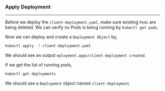 ### Apply Deployment

---

Before we deploy the `client-deployment.yaml`, make sure existing `Pods` are being deleted. We can verify no Pods is being running by `kubectl get pods`.

Now we can deploy and create a `Deployment Object` by,

```bash
kubectl apply -f client-deployment.yaml
```

We should see an output `eployment.apps/client-deployment created`.

If we get the list of running pods,

```bash
kubectl get deployments
```

We should see a `Deployment` object named `client-deployment`.
